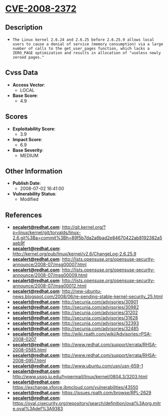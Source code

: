 
# [CVE-2008-2372](http://git.kernel.org/?p=linux/kernel/git/torvalds/linux-2.6.git%3Ba=commit%3Bh=89f5b7da2a6bad2e84670422ab8192382a5aeb9f)

## Description

- `The Linux kernel 2.6.24 and 2.6.25 before 2.6.25.9 allows local users to cause a denial of service (memory consumption) via a large number of calls to the get_user_pages function, which lacks a ZERO_PAGE optimization and results in allocation of "useless newly zeroed pages."`

## Cvss Data

- **Access Vector**:
  - LOCAL
- **Base Score**:
  - 4.9

## Scores

- **Exploitability Score**:
  - 3.9
- **Impact Score**:
  - 6.9
- **Base Severity**:
  - MEDIUM

## Other Information

- **Publish Date**:
  - 2008-07-02 16:41:00
- **Vulnerability Status**:
  - Modified

## References

- **secalert@redhat.com**: http://git.kernel.org/?p=linux/kernel/git/torvalds/linux-2.6.git%3Ba=commit%3Bh=89f5b7da2a6bad2e84670422ab8192382a5aeb9f
- **secalert@redhat.com**: http://kernel.org/pub/linux/kernel/v2.6/ChangeLog-2.6.25.9
- **secalert@redhat.com**: http://lists.opensuse.org/opensuse-security-announce/2008-07/msg00007.html
- **secalert@redhat.com**: http://lists.opensuse.org/opensuse-security-announce/2008-07/msg00009.html
- **secalert@redhat.com**: http://lists.opensuse.org/opensuse-security-announce/2008-07/msg00012.html
- **secalert@redhat.com**: http://new-ubuntu-news.blogspot.com/2008/06/re-pending-stable-kernel-security_25.html
- **secalert@redhat.com**: http://secunia.com/advisories/30901
- **secalert@redhat.com**: http://secunia.com/advisories/30982
- **secalert@redhat.com**: http://secunia.com/advisories/31202
- **secalert@redhat.com**: http://secunia.com/advisories/31628
- **secalert@redhat.com**: http://secunia.com/advisories/32393
- **secalert@redhat.com**: http://secunia.com/advisories/32485
- **secalert@redhat.com**: http://wiki.rpath.com/wiki/Advisories:rPSA-2008-0207
- **secalert@redhat.com**: http://www.redhat.com/support/errata/RHSA-2008-0585.html
- **secalert@redhat.com**: http://www.redhat.com/support/errata/RHSA-2008-0957.html
- **secalert@redhat.com**: http://www.ubuntu.com/usn/usn-659-1
- **secalert@redhat.com**: http://www.ussg.iu.edu/hypermail/linux/kernel/0804.3/3203.html
- **secalert@redhat.com**: https://exchange.xforce.ibmcloud.com/vulnerabilities/43550
- **secalert@redhat.com**: https://issues.rpath.com/browse/RPL-2629
- **secalert@redhat.com**: https://oval.cisecurity.org/repository/search/definition/oval%3Aorg.mitre.oval%3Adef%3A9383

